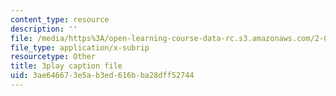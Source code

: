 ```yaml
---
content_type: resource
description: ''
file: /media/https%3A/open-learning-course-data-rc.s3.amazonaws.com/2-003sc-engineering-dynamics-fall-2011/3ae646673e5ab3ed616bba28dff52744_YZ9y4zcfCPs.srt
file_type: application/x-subrip
resourcetype: Other
title: 3play caption file
uid: 3ae64667-3e5a-b3ed-616b-ba28dff52744
---
```

